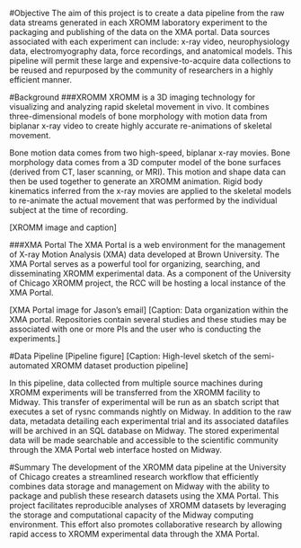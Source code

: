 #Objective
The aim of this project is to create a data pipeline from the raw data streams generated in each XROMM laboratory experiment to the packaging and publishing of the data on the XMA portal.  Data sources associated with each experiment can include: x-ray video, neurophysiology data, electromyography data, force recordings, and anatomical models. This pipeline will permit these large and expensive-to-acquire data collections to be reused and repurposed by the community of researchers in a highly efficient manner.

#Background
###XROMM
XROMM is a 3D imaging technology for visualizing and analyzing rapid skeletal movement in vivo. It combines three-dimensional models of bone morphology with motion data from biplanar x-ray video to create highly accurate re-animations of skeletal movement.

Bone motion data comes from two high-speed, biplanar x-ray movies. Bone morphology data comes from a 3D computer model of the bone surfaces (derived from CT, laser scanning, or MRI). This motion and shape data can then be used together to generate an XROMM animation. Rigid body kinematics inferred from the x-ray movies are applied to the skeletal models to re-animate the actual movement that was performed by the individual subject at the time of recording.

[XROMM image and caption]

###XMA Portal
The XMA Portal is a web environment for the management of X-ray Motion Analysis (XMA) data developed at Brown University.  The XMA Portal serves as a powerful tool for organizing, searching, and disseminating XROMM experimental data.  As a component of the University of Chicago XROMM project, the RCC will be hosting a local instance of the XMA Portal.

[XMA Portal image for Jason’s email]
[Caption: Data organization within the XMA portal. Repositories contain several studies and these studies may be associated with one or more PIs and the user who is conducting the experiments.]

#Data Pipeline
[Pipeline figure]
[Caption: High-level sketch of the semi-automated XROMM dataset production pipeline]

In this pipeline, data collected from multiple source machines during XROMM experiments will be transferred from the XROMM facility to Midway. This transfer of experimental will be run as an sbatch script that executes a set of rysnc commands nightly on Midway.  In addition to the raw data, metadata detailing each experimental trial and its associated datafiles will be archived in an SQL database on Midway.  The stored experimental data will be made searchable and accessible to the scientific community through the XMA Portal web interface hosted on Midway.

#Summary
The development of the XROMM data pipeline at the University of Chicago creates a streamlined research workflow that efficiently combines data storage and management on Midway with the ability to package and publish these research datasets using the XMA Portal.  This project facilitates reproducible analyses of XROMM datasets by leveraging the storage and computational capacity of the Midway computing environment.   This effort also promotes collaborative research by allowing rapid access to XROMM experimental data through the XMA Portal.
